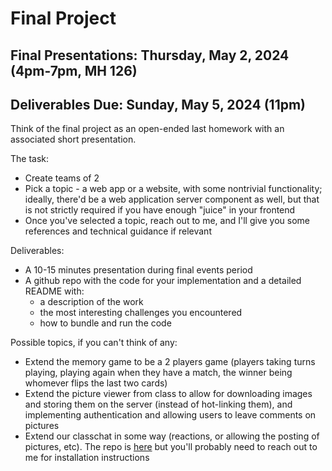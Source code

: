 
<script>
  document.title = 'Final Project - FOCS FA23'
</script>

# Final Project

## Final Presentations: Thursday, May 2, 2024 (4pm-7pm, MH 126)
## Deliverables Due: Sunday, May 5, 2024 (11pm)

Think of the final project as an open-ended last homework with an associated short presentation.

The task: 

- Create teams of 2
- Pick a topic - a web app or a website, with some nontrivial functionality; ideally, there'd be a web application server component as well, but that is not strictly required if you have enough "juice" in your frontend
- Once you've selected a topic, reach out to me, and I'll give you some references and technical guidance if relevant

Deliverables:

- A 10-15 minutes presentation during final events period
- A github repo with the code for your implementation and a detailed README with:
    - a description of the work
    - the most interesting challenges you encountered
    - how to bundle and run the code

Possible topics, if you can't think of any:

- Extend the memory game to be a 2 players game (players taking turns playing, playing again when they have a match, the winner being whomever flips the last two cards)
- Extend the picture viewer from class to allow for downloading images and storing them on the server (instead of hot-linking them), and implementing authentication and allowing users to leave comments on pictures
- Extend our classchat in some way (reactions, or allowing the posting of pictures, etc). The repo is [here](https://github.com/rpucella/Class-Chat) but you'll probably need to reach out to me for installation instructions
